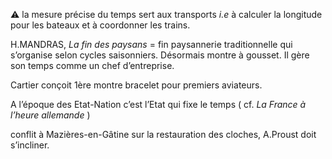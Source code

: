 ⚠ la mesure précise du temps sert aux transports *i.e* à calculer la longitude pour les bateaux et à coordonner les trains. 

H.MANDRAS, *La fin des paysans* = fin paysannerie traditionnelle qui s’organise selon cycles saisonniers. Désormais montre à gousset. Il gère son temps comme un chef d’entreprise. 

Cartier conçoit 1ère montre bracelet pour premiers aviateurs. 

A l’époque des Etat-Nation c’est l’Etat qui fixe le temps ( cf. *La France à l’heure allemande* )


conflit à Mazières-en-Gâtine sur la restauration des cloches, A.Proust doit s’incliner. 

